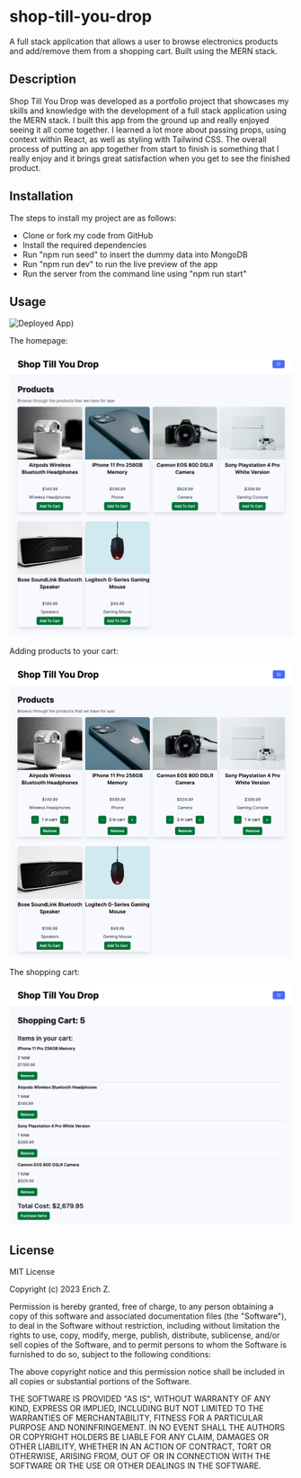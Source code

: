 # shop-till-you-drop
A full stack application that allows a user to browse electronics products and add/remove them from a shopping cart. Built using the MERN stack.

## Description
Shop Till You Drop was developed as a portfolio project that showcases my skills and knowledge with the development of a full stack application using the MERN stack. I built this app from the ground up and really enjoyed seeing it all come together. I learned a lot more about passing props, using context within React, as well as styling with Tailwind CSS. The overall process of putting an app together from start to finish is something that I really enjoy and it brings great satisfaction when you get to see the finished product.

## Installation

The steps to install my project are as follows:

- Clone or fork my code from GitHub
- Install the required dependencies
- Run "npm run seed" to insert the dummy data into MongoDB
- Run "npm run dev" to run the live preview of the app
- Run the server from the command line using "npm run start"

## Usage

![Deployed App](https://ezshoptillyoudrop.website/))

The homepage:

![Homepage](client/src/assets/image_1.png)

Adding products to your cart:

![Adding products](client/src/assets/image_2.png)

The shopping cart:

![Shopping cart](client/src/assets/image_3.png)

## License

MIT License

Copyright (c) 2023 Erich Z.

Permission is hereby granted, free of charge, to any person obtaining a copy of this software and associated documentation files (the "Software"), to deal in the Software without restriction, including without limitation the rights to use, copy, modify, merge, publish, distribute, sublicense, and/or sell copies of the Software, and to permit persons to whom the Software is furnished to do so, subject to the following conditions:

The above copyright notice and this permission notice shall be included in all copies or substantial portions of the Software.

THE SOFTWARE IS PROVIDED "AS IS", WITHOUT WARRANTY OF ANY KIND, EXPRESS OR IMPLIED, INCLUDING BUT NOT LIMITED TO THE WARRANTIES OF MERCHANTABILITY, FITNESS FOR A PARTICULAR PURPOSE AND NONINFRINGEMENT. IN NO EVENT SHALL THE AUTHORS OR COPYRIGHT HOLDERS BE LIABLE FOR ANY CLAIM, DAMAGES OR OTHER LIABILITY, WHETHER IN AN ACTION OF CONTRACT, TORT OR OTHERWISE, ARISING FROM, OUT OF OR IN CONNECTION WITH THE SOFTWARE OR THE USE OR OTHER DEALINGS IN THE SOFTWARE.
